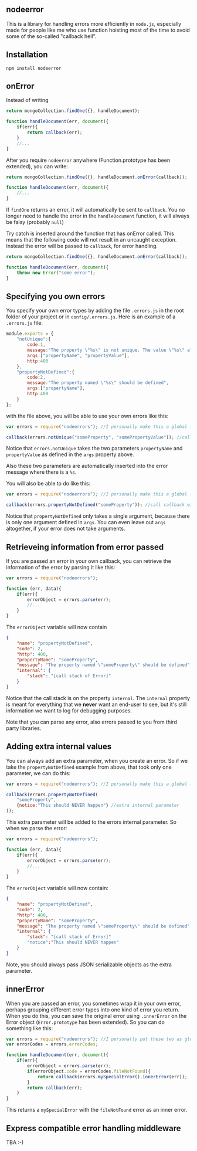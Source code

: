 nodeerror
---------
This is a library for handling errors more efficiently in ```node.js```, especially made for people like me
who use function hoisting most of the time to avoid some of the so-called "callback hell".

Installation
------------
```
npm install nodeerror
```

onError
-------
Instead of writing

```js
return mongoCollection.findOne({}, handleDocument);

function handleDocument(err, document){
	if(err){
    	return callback(err);
	}
    //...
}
```


After you require ```nodeerror``` anywhere (Function.prototype has been extended), you can write:

```js
return mongoCollection.findOne({}, handleDocument.onError(callback));

function handleDocument(err, document){
    //...
}
```
If ```findOne``` returns an error, it will automatically be sent to ```callback```.
You no longer need to handle the error in the ```handleDocument``` function, it will always be falsy
(probably ```null```)


Try catch is inserted around the function that has onError called.
This means that the following code will not result in an uncaught exception. Instead the error will be passed to
```callback```, for error handling.

```js
return mongoCollection.findOne({}, handleDocument.onError(callback));

function handleDocument(err, document){
    throw new Error("some error");
}
```

Specifying you own errors
-------------------------
You specify your own error types by adding the file ```.errors.js``` in the root folder of your project or in
```config/.errors.js```. Here is an example of a ```.errors.js``` file:

```js
module.exports = {
	"notUnique":{
		code:1,
		message:"The property \"%s\" is not unique. The value \"%s\" already exists.",
		args:["propertyName", "propertyValue"],
		http:400
	},
	"propertyNotDefined":{
		code:2,
		message:"The property named \"%s\" should be defined",
		args:["propertyName"],
		http:400
	}
};
```

with the file above, you will be able to use your own errors like this:
```js
var errors = require("nodeerrors"); //I personally make this a global (once and for all)

callback(errors.notUnique("someProperty", "somePropertyValue")); //call callback with 'notUnique' error
```
Notice that ```errors.notUnique``` takes the two parameters ```propertyName``` and ```propertyValue``` as defined in
the ```args``` property above.

Also these two parameters are automatically inserted into the error message where there is a ```%s```.


You will also be able to do like this:
```js
var errors = require("nodeerrors"); //I personally make this a global (once and for all)

callback(errors.propertyNotDefined("someProperty")); //call callback with 'propertyNotDefined' error
```
Notice that ```propertyNotDefined``` only takes a single argument, because there is only one argument defined in
```args```. You can even leave out ```args``` altogether, if your error does not take arguments.


Retrieveing information from error passed
-----------------------------------------
If you are passed an error in your own callback, you can retrieve the information of the error by parsing it like this:
```js
var errors = require("nodeerrors");

function (err, data){
	if(err){
		errorObject = errors.parse(err);
		//...
	}
}
```
The ```errorObject``` variable will now contain
```json
{
	"name": "propertyNotDefined",
	"code": 2,
	"http": 400,
	"propertyName": "someProperty",
	"message": "The property named \"someProperty\" should be defined",
	"internal": {
		"stack": "[call stack of Error]"
	}
}
```
 Notice that the call stack is on the property ```internal```. The ```internal``` property is meant for everything
 that we **never** want an
  end-user to see, but it's still information we want to log for debugging purposes.

Note that you can parse any error, also errors passed to you from third party libraries.

Adding extra internal values
----------------------------
You can always add an extra parameter, when you create an error. So if we take the ```propertyNotDefined``` example
from above, that took only one parameter, we can do this:
```js
var errors = require("nodeerrors"); //I personally make this a global (once and for all)

callback(errors.propertyNotDefined(
	"someProperty",
	{notice:"This should NEVER happen"} //extra internal parameter
));
```
This extra parameter will be added to the errors internal parameter. So when we parse the error:

```js
var errors = require("nodeerrors");

function (err, data){
	if(err){
		errorObject = errors.parse(err);
		//...
	}
}
```
The ```errorObject``` variable will now contain:
```json
{
	"name": "propertyNotDefined",
	"code": 2,
	"http": 400,
	"propertyName": "someProperty",
	"message": "The property named \"someProperty\" should be defined",
	"internal": {
		"stack": "[call stack of Error]"
		"notice":"This should NEVER happen"
	}
}
```
Note, you should always pass JSON serializable objects as the extra parameter.

innerError
----------
When you are passed an error, you sometimes wrap it in your own error, perhaps grouping different error types into
one kind of error you return. When you do this, you can save the original error using ```.innerError``` on the Error
object (```Error.prototype``` has been extended). So you can do something like this:

```js
var errors = require("nodeerrors"); //I personally put these two as globals (once and for all)
var errorCodes = errors.errorCodes;

function handleDocument(err, document){
	if(err){
 		errorObject = errors.parse(err);
 		if(errorObject.code = errorCodes.fileNotFound){
 			return callback(errors.mySpecialError().innerError(err));
 		}
 		return callback(err);
 	}
}
```

This returns a ```mySpecialError``` with the ```fileNotFound``` error as an inner error.

Express compatible error handling middleware
--------------------------------------------
TBA :-)